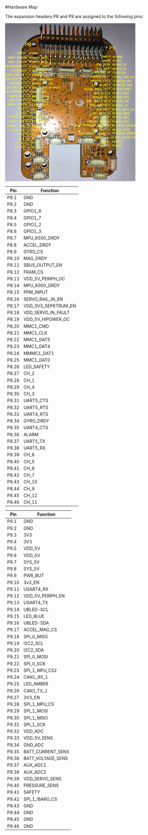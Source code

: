 #Hardware Map

The expansion headers P8 and P9 are assigned to the following pins:

![PXFpins](../img/pxf_pins.png)

| **Pin** | **Function** |
|---------|--------------|
| P8.1 | GND |
| P8.2 |GND	|
| P8.3 | GPIO1_6 |
| P8.4 | GPIO1_7 |
| P8.5 | GPIO1_2|
| P8.6 | GPIO1_3 |
| P8.7 |MPU_6500_DRDY		 |
| P8.8 |ACCEL_DRDY			 |
| P8.9 | GYRO_CS |
| P8.10 | MAG_DRDY |
| P8.11 |SBUS_OUTPUT_EN |
| P8.12 | FRAM_CS |
| P8.13 | VDD_5V_PERIPH_OC |
| P8.14 | MPU_6000_DRDY|
| P8.15 | PPM_INPUT |
| P8.16 | SERVO_RAIL_IN_EN|
| P8.17 | VDD_3V3_SEPKTRUM_EN |
| P8.18 | VDD_SERVO_IN_FAULT |
| P8.19 | VDD_5V_HIPOWER_OC |
| P8.20 | MMC1_CMD |
| P8.21 | MMC1_CLK |
| P8.22 | MMC1_DAT5|
| P8.23 | MMC1_DAT4|
| P8.24 | MMMC1_DAT1 |
| P8.25 | MMC1_DAT0 |
| P8.26 | LED_SAFETY |
| P8.27 | CH_2 |
| P8.28 | CH_1 |
| P8.29 | CH_4 |
| P8.30 | CH_3 |
| P8.31 | UART5_CTS |
| P8.32 | UART5_RTS |
| P8.33 | UART4_RTS |
| P8.34 | GYRO_DRDY |
| P8.35 | UART4_CTS |
| P8.36 | ALARM |
| P8.37 | UART5_TX|
| P8.38 | UART5_RX|
| P8.39 | CH_6 |
| P8.40 | CH_5 |
| P8.41 | CH_8 |
| P8.42 | CH_7 |
| P8.43 | CH_10 |
| P8.44 | CH_9 |
| P8.45 | CH_12 |
| P8.46 | CH_11 |

| **Pin** | **Function** |
|---------|--------------|
| P9.1 | GND|
| P9.2 | GND|
| P9.3 | 3V3|
| P9.4 | 3V3|
| P9.5 | VDD_5V|
| P9.6 | VDD_5V|
| P9.7 | SYS_5V|
| P9.8 | SYS_5V|
| P9.9 | PWR_BUT|
| P9.10 | 3v3_EN|
| P9.11 | USART4_RX|
| P9.12 | VDD_5V_PERIPH_EN|
| P9.13 | USART4_TX|
| P9.14 | UBLED-SCL|
| P9.15 | LED_BLUE|
| P9.16 | UBLED-SDA|
| P9.17 | ACCEL_MAG_CS|
| P9.18 | SPI_0_MISO|
| P9.19 | I2C2_SCL|
| P9.20 | I2C2_SDA|
| P9.21 | SPI_0_MOSI|
| P9.22 | SPI_0_SCK|
| P9.23 | SPI_1_MPU_CS2|
| P9.24 | CAN1_RX_1|
| P9.25 | LED_AMBER|
| P9.26 | CAN1_TX_1|
| P9.27 | 3V3_EN|
| P9.28 | SPI_1_MPU_CS|
| P9.29 | SPI_1_MOSI|
| P9.30 | SPI_1_MISO|
| P9.31 | SPI_1_SCK|
| P9.32 | VDD_ADC|
| P9.33 | VDD_5V_SENS|
| P9.34 | GND_ADC|
| P9.35 | BATT_CURRENT_SENS|
| P9.36 | BATT_VOLTAGE_SENS|
| P9.37 | AUX_ADC1|
| P9.38 | AUX_ADC2|
| P9.39 | VDD_SERVO_SENS|
| P9.40 | PRESSURE_SENS|
| P9.41 | SAFETY|
| P9.42 | SPI_1_!BARO_CS|
| P9.43 | GND|
| P9.44 | GND|
| P9.45 | GND|
| P9.46 | GND|
